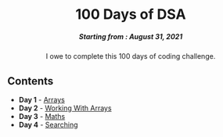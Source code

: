 <h1 align="center"> 
100 Days of DSA
</h1>
<h5 align="center">
Starting from : August 31, 2021
</h5>

<p align="center">
I owe to complete this 100 days of coding challenge.
</p>

## Contents

- <b>Day 1</b> - [Arrays](https://github.com/asthakri50/100_DAYS_OF_CODE/tree/main/Day1)
- <b>Day 2</b> - [Working With Arrays](https://github.com/asthakri50/100_DAYS_OF_CODE/tree/main/Day2)
- <b>Day 3</b> - [Maths](https://github.com/asthakri50/100_DAYS_OF_CODE/tree/main/Day3)
- <b>Day 4</b> - [Searching](https://github.com/asthakri50/100_DAYS_OF_CODE/tree/main/Day4)
